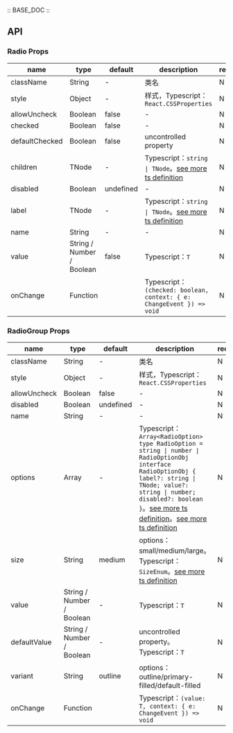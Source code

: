 :: BASE_DOC ::

## API

### Radio Props

name | type | default | description | required
-- | -- | -- | -- | --
className | String | - | 类名 | N
style | Object | - | 样式，Typescript：`React.CSSProperties` | N
allowUncheck | Boolean | false | \- | N
checked | Boolean | false | \- | N
defaultChecked | Boolean | false | uncontrolled property | N
children | TNode | - | Typescript：`string \| TNode`。[see more ts definition](https://github.com/Tencent/tdesign-react/blob/develop/src/common.ts) | N
disabled | Boolean | undefined | \- | N
label | TNode | - | Typescript：`string \| TNode`。[see more ts definition](https://github.com/Tencent/tdesign-react/blob/develop/src/common.ts) | N
name | String | - | \- | N
value | String / Number / Boolean | false | Typescript：`T` | N
onChange | Function |  | Typescript：`(checked: boolean, context: { e: ChangeEvent }) => void`<br/> | N

### RadioGroup Props

name | type | default | description | required
-- | -- | -- | -- | --
className | String | - | 类名 | N
style | Object | - | 样式，Typescript：`React.CSSProperties` | N
allowUncheck | Boolean | false | \- | N
disabled | Boolean | undefined | \- | N
name | String | - | \- | N
options | Array | - | Typescript：`Array<RadioOption>` `type RadioOption = string \| number \| RadioOptionObj` `interface RadioOptionObj { label?: string \| TNode; value?: string \| number; disabled?: boolean }`。[see more ts definition](https://github.com/Tencent/tdesign-react/blob/develop/src/common.ts)。[see more ts definition](https://github.com/Tencent/tdesign-react/blob/develop/src/radio/type.ts) | N
size | String | medium | options：small/medium/large。Typescript：`SizeEnum`。[see more ts definition](https://github.com/Tencent/tdesign-react/blob/develop/src/common.ts) | N
value | String / Number / Boolean | - | Typescript：`T` | N
defaultValue | String / Number / Boolean | - | uncontrolled property。Typescript：`T` | N
variant | String | outline | options：outline/primary-filled/default-filled | N
onChange | Function |  | Typescript：`(value: T, context: { e: ChangeEvent }) => void`<br/> | N
